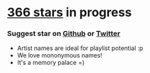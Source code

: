 # [366 stars](https://366stars.github.io) in progress

### Suggest star on [Github](../../issues/new) or [Twitter](https://twitter.com/366stars)

* Artist names are ideal for playlist potential :p
* We love mononymous names!
* It's a memory palace =)
